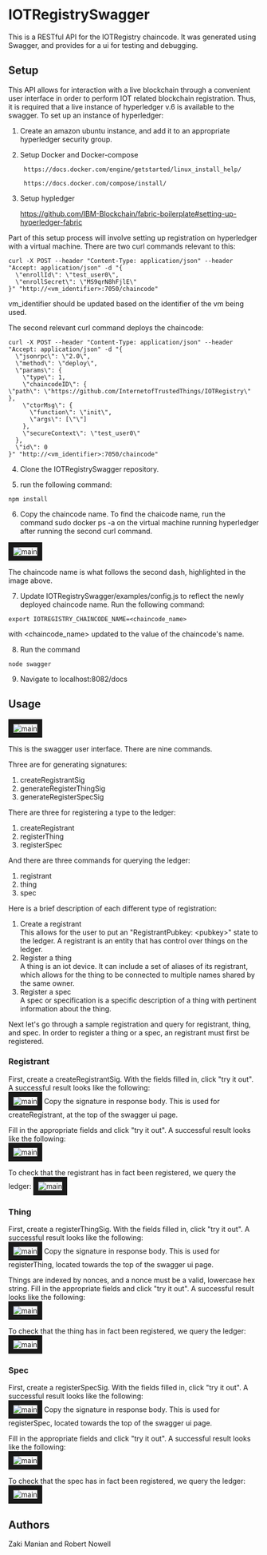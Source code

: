 # IOTRegistrySwagger

This is a RESTful API for the IOTRegistry chaincode. It was generated using Swagger, and provides for a ui for testing and debugging.


## Setup

This API allows for interaction with a live blockchain through a convenient user interface in order to perform IOT related blockchain registration. Thus, it is required that a live instance of hyperledger v.6 is available to the swagger. To set up an instance of hyperledger:

1. Create an amazon ubuntu instance, and add it to an appropriate hyperledger security group.

2. Setup Docker and Docker-compose

        https://docs.docker.com/engine/getstarted/linux_install_help/

        https://docs.docker.com/compose/install/

3. Setup hypledger

    https://github.com/IBM-Blockchain/fabric-boilerplate#setting-up-hyperledger-fabric

Part of this setup process will involve setting up registration on hyperledger with a virtual machine. There are two curl commands relevant to this:
```
curl -X POST --header "Content-Type: application/json" --header "Accept: application/json" -d "{
  \"enrollId\": \"test_user0\",
  \"enrollSecret\": \"MS9qrN8hFjlE\"
}" "http://<vm_identifier>:7050/chaincode"
```
vm_identifier should be updated based on the identifier of the vm being used.

The second relevant curl command deploys the chaincode:
```
curl -X POST --header "Content-Type: application/json" --header "Accept: application/json" -d "{
  \"jsonrpc\": \"2.0\",
  \"method\": \"deploy\",
  \"params\": {
    \"type\": 1,
    \"chaincodeID\": {
\"path\": \"https://github.com/InternetofTrustedThings/IOTRegistry\"    },
    \"ctorMsg\": {
      \"function\": \"init\",
      \"args\": [\"\"]
    },
    \"secureContext\": \"test_user0\"
  },
  \"id\": 0
}" "http://<vm_identifier>:7050/chaincode"
```

4. Clone the IOTRegistrySwagger repository.

5. run the following command: 
```
npm install
```

6. Copy the chaincode name. To find the chaicode name, run the command sudo docker ps -a on the virtual machine running hyperledger after running the second curl command.

<img src="https://github.com/InternetofTrustedThings/IOTRegistrySwagger/blob/master/images/ps-a.png" 
alt="main" border="10"/>

The chaincode name is what follows the second dash, highlighted in the image above.

7. Update IOTRegistrySwagger/examples/config.js to reflect the newly deployed chaincode name. Run the following command:

```
export IOTREGISTRY_CHAINCODE_NAME=<chaincode_name>
```
with \<chaincode_name> updated to the value of the chaincode's name.

8. Run the command 

```
node swagger
```

9. Navigate to localhost:8082/docs

## Usage

<img src="https://github.com/InternetofTrustedThings/IOTRegistrySwagger/blob/master/images/swagger.png" 
alt="main" border="10"/>

This is the swagger user interface. There are nine commands.  

Three are for generating signatures:  

1. createRegistrantSig 
2. generateRegisterThingSig 
3. generateRegisterSpecSig 

There are three for registering a type to the ledger:

1. createRegistrant  
2. registerThing  
3. registerSpec  

And there are three commands for querying the ledger:

1. registrant  
2. thing  
3. spec  
  
  
Here is a brief description of each different type of registration:

1. Create a registrant  
    This allows for the user to put an "RegistrantPubkey: \<pubkey>" state to the ledger. A registrant is an entity that has control over things on the ledger.
2. Register a thing  
    A thing is an iot device. It can include a set of aliases of its registrant, which allows for the thing to be connected to multiple names shared by the same owner.
3. Register a spec  
    A spec or specification is a specific description of a thing with pertinent information about the thing.

Next let's go through a sample registration and query for registrant, thing, and spec. In order to register a thing or a spec, an registrant must first be registered.  

### Registrant

First, create a createRegistrantSig. With the fields filled in, click "try it out". A successful result looks like the following:  
<img src="https://github.com/InternetofTrustedThings/IOTRegistrySwagger/blob/master/images/createRegistrantSig.png" 
alt="main" border="10"/>
Copy the signature in response body. This is used for createRegistrant, at the top of the swagger ui page.  

Fill in the appropriate fields and click "try it out". A successful result looks like the following:  
<img src="https://github.com/InternetofTrustedThings/IOTRegistrySwagger/blob/master/images/createRegistrant.png" 
alt="main" border="10"/>
  
To check that the registrant has in fact been registered, we query the ledger:
<img src="https://github.com/InternetofTrustedThings/IOTRegistrySwagger/blob/master/images/registrantQuery.png" 
alt="main" border="10"/>

### Thing

First, create a registerThingSig. With the fields filled in, click "try it out". A successful result looks like the following:  
<img src="https://github.com/InternetofTrustedThings/IOTRegistrySwagger/blob/master/images/thingSig.png" 
alt="main" border="10"/>
Copy the signature in response body. This is used for registerThing, located towards the top of the swagger ui page.  

Things are indexed by nonces, and a nonce must be a valid, lowercase hex string. Fill in the appropriate fields and click "try it out". A successful result looks like the following:  
<img src="https://github.com/InternetofTrustedThings/IOTRegistrySwagger/blob/master/images/thingRegister.png" 
alt="main" border="10"/>
  
To check that the thing has in fact been registered, we query the ledger:
<img src="https://github.com/InternetofTrustedThings/IOTRegistrySwagger/blob/master/images/thingQuery.png" 
alt="main" border="10"/>

### Spec

First, create a registerSpecSig. With the fields filled in, click "try it out". A successful result looks like the following:  
<img src="https://github.com/InternetofTrustedThings/IOTRegistrySwagger/blob/master/images/specSig.png" 
alt="main" border="10"/>
Copy the signature in response body. This is used for registerSpec, located towards the top of the swagger ui page.  

Fill in the appropriate fields and click "try it out". A successful result looks like the following:  
<img src="https://github.com/InternetofTrustedThings/IOTRegistrySwagger/blob/master/images/specRegister.png" 
alt="main" border="10"/>
  
To check that the spec has in fact been registered, we query the ledger:
<img src="https://github.com/InternetofTrustedThings/IOTRegistrySwagger/blob/master/images/specQuery.png" 
alt="main" border="10"/>


## Authors
Zaki Manian and Robert Nowell
